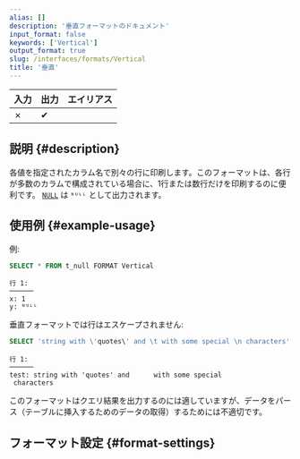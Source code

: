 ```yaml
---
alias: []
description: '垂直フォーマットのドキュメント'
input_format: false
keywords: ['Vertical']
output_format: true
slug: /interfaces/formats/Vertical
title: '垂直'
---
```


| 入力 | 出力 | エイリアス |
|------|------|-----------|
| ✗    | ✔    |           |

## 説明 {#description}

各値を指定されたカラム名で別々の行に印刷します。このフォーマットは、各行が多数のカラムで構成されている場合に、1行または数行だけを印刷するのに便利です。 [`NULL`](/sql-reference/syntax.md) は `ᴺᵁᴸᴸ` として出力されます。

## 使用例 {#example-usage}

例:

```sql
SELECT * FROM t_null FORMAT Vertical
```

```response
行 1:
──────
x: 1
y: ᴺᵁᴸᴸ
```

垂直フォーマットでは行はエスケープされません:

```sql
SELECT 'string with \'quotes\' and \t with some special \n characters' AS test FORMAT Vertical
```

```response
行 1:
──────
test: string with 'quotes' and      with some special
 characters
```

このフォーマットはクエリ結果を出力するのには適していますが、データをパース（テーブルに挿入するためのデータの取得）するためには不適切です。

## フォーマット設定 {#format-settings}
